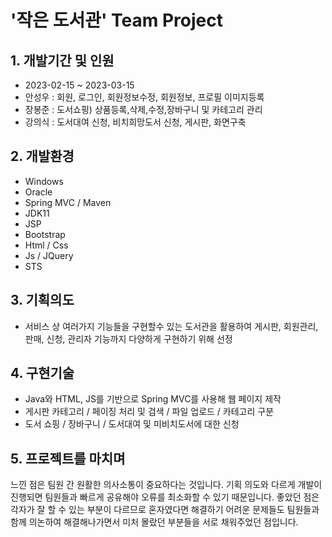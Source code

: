 # '작은 도서관' Team Project


## 1. 개발기간 및 인원
  - 2023-02-15 ~ 2023-03-15
  - 안성우 : 회원, 로그인, 회원정보수정, 회원정보, 프로필 이미지등록
  - 장봉준 : 도서쇼핑) 상품등록,삭제,수정,장바구니 및 카테고리 관리
  - 강의식 : 도서대여 신청, 비치희망도서 신청, 게시판, 화면구축

## 2. 개발환경
  - Windows
  - Oracle
  - Spring MVC / Maven
  - JDK11
  - JSP
  - Bootstrap
  - Html / Css
  - Js / JQuery
  - STS

## 3. 기획의도
  - 서비스 상 여러가지 기능들을 구현할수 있는 도서관을 활용하여 게시판, 회원관리, 판매, 신청, 관리자 기능까지
    다양하게 구현하기 위해 선정

## 4. 구현기술
  - Java와 HTML, JS를 기반으로 Spring MVC를 사용해 웹 페이지 제작
  - 게시판 카테고리 / 페이징 처리 및 검색 / 파일 업로드 / 카테고리 구분 
  - 도서 쇼핑 / 장바구니 / 도서대여 및 미비치도서에 대한 신청

## 5. 프로젝트를 마치며
  느낀 점은 팀원 간 원활한 의사소통이 중요하다는 것입니다. 기획 의도와 다르게 개발이 진행되면 팀원들과 빠르게 
  공유해야 오류를 최소화할 수 있기 때문입니다.
  좋았던 점은 각자가 잘 할 수 있는 부분이 다르므로 혼자였다면 해결하기 어려운 문제들도 팀원들과 함께 의논하여 
  해결해나가면서 미처 몰랐던 부분들을 서로 채워주었던 점입니다.

  
